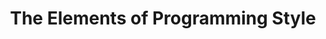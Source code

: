 ---
layout: book
title: "The Elements of Programming Style"
image_path: /images/books/the-elements-of-programming-style.jpg
---